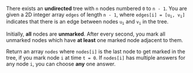 There exists an **undirected** tree with `n` nodes numbered `0` to `n - 1`. You are given a 2D integer array `edges` of length `n - 1`, where <code>edges[i] = [u<sub>i</sub>, v<sub>i</sub>]</code> indicates that there is an edge between nodes <code>u<sub>i</sub></code> and <code>v<sub>i</sub></code> in the tree.

Initially, **all** nodes are **unmarked**. After every second, you mark all unmarked nodes which have **at least** one marked node adjacent to them.

Return an array `nodes` where `nodes[i]` is the last node to get marked in the tree, if you mark node `i` at time `t = 0`. If `nodes[i]` has multiple answers for any node `i`, you can choose **any** one answer.